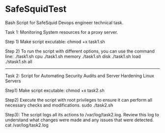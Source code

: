 # SafeSquidTest
Bash Script for SafeSquid Devops engineer technical task.

Task 1: Monitoring System resources for a proxy server.

Step 1) Make script excutable:
chmod +x task1.sh

Step 2) To run the script with different options, you can use the command line:
./task1.sh cpu 
./task1.sh memory
./task1.sh disk
./task1.sh load
./stask1.sh all

------------------------------------------------------------------------------------------------

Task 2: Script for Automating Security Audits and Server Hardening Linux Servers

Step1) Make script excutable:
chmod +x task2.sh

Step2) Execute the script with root privileges to ensure it can perform all necessary checks and modifications.
sudo ./task2.sh

Step3): The script logs all its actions to /var/log/task2.log. Review this log to understand what changes were made and any issues that were detected.
cat /var/log/task2.log



